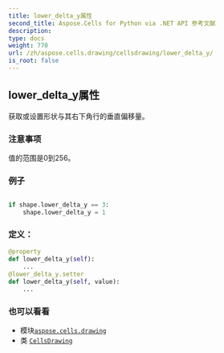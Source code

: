 ```yaml
---
title: lower_delta_y属性
second_title: Aspose.Cells for Python via .NET API 参考文献
description:
type: docs
weight: 770
url: /zh/aspose.cells.drawing/cellsdrawing/lower_delta_y/
is_root: false
---
```

## lower_delta_y属性

获取或设置形状与其右下角行的垂直偏移量。

### 注意事项

值的范围是0到256。

### 例子

```python

if shape.lower_delta_y == 3:
    shape.lower_delta_y = 1

```
### 定义：
```python
@property
def lower_delta_y(self):
    ...
@lower_delta_y.setter
def lower_delta_y(self, value):
    ...
```

### 也可以看看
* 模块[`aspose.cells.drawing`](../../)
* 类 [`CellsDrawing`](/cells/python-net/zh/aspose.cells.drawing/cellsdrawing)
